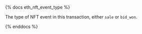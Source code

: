 {% docs eth_nft_event_type %}

The type of NFT event in this transaction, either `sale` or `bid_won`.

{% enddocs %}